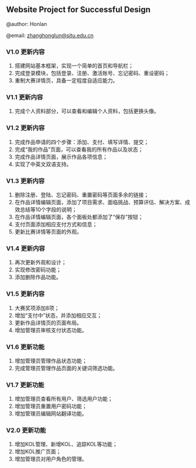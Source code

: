 ## Website Project for Successful Design

@author: Honlan

@email: zhanghonglun@sjtu.edu.cn

### V1.0 更新内容

1. 搭建网站基本框架，实现一个简单的首页和导航栏； 
2. 完成登录模块，包括登录、注册、激活账号、忘记密码、重设密码；
3. 重制大赛详情页，具备一定程度自适应能力。

### V1.1 更新内容
1. 完成个人资料部分，可以查看和编辑个人资料，包括更换头像。

### V1.2 更新内容
1. 完成作品申请的四个步骤：添加、支付、填写详情、提交；
2. 完成“我的作品”页面，可以查看我的所有作品以及状态；
3. 完成作品详情页面，展示作品各项信息；
4. 实现了中英文双语支持。

### V1.3 更新内容
1. 删除注册、登陆、忘记密码、重置密码等页面多余的链接；
2. 在作品详情编辑页面，添加了项目需求、面临挑战、预算评估、解决方案、成效总结等10个字段的说明；
3. 在作品详情编辑页面，各个面板处都添加了“保存”按钮；
4. 支付页面添加相应支付方式和信息；
5. 更新比赛详情等页面的外观。

### V1.4 更新内容
1. 再次更新外观和设计；
2. 实现修改密码功能；
3. 添加删除作品功能。

### V1.5 更新内容
1. 大赛奖项添加8项；
2. 增加“支付中”状态，并添加相应交互；
3. 更新作品详情页的页面布局。
4. 增加管理员审核支付状态功能。

### V1.6 更新功能
1. 增加管理员管理作品状态功能；
2. 完成管理员管理作品页面的关键词筛选功能。

### V1.7 更新功能
1. 增加管理员查看所有用户、筛选用户功能；
2. 增加管理员重置用户密码功能；
3. 增加管理员编辑网站翻译功能。

### V2.0 更新功能
1. 增加KOL管理、新增KOL、追踪KOL等功能；
2. 增加KOL推广页面；
3. 增加管理员对用户角色的管理。